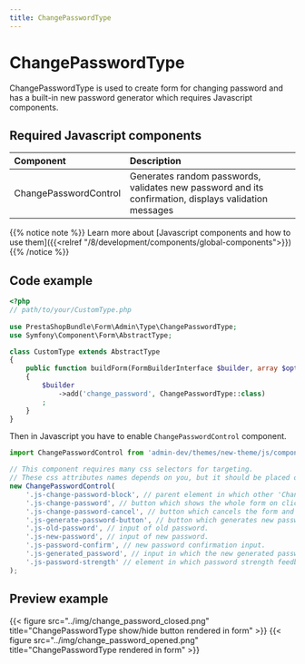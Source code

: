 ```yaml
---
title: ChangePasswordType
---
```


# ChangePasswordType

ChangePasswordType is used to create form for changing password and has a built-in new password generator which requires Javascript components.

## Required Javascript components
| Component                                                                   | Description                                                                                                             |
|:----------------------------------------------------------------------------|:------------------------------------------------------------------------------------------------------------------------|
| ChangePasswordControl | Generates random passwords, validates new password and its confirmation, displays validation messages |

{{% notice note %}}
Learn more about [Javascript components and how to use them]({{<relref "/8/development/components/global-components">}})
{{% /notice %}}

## Code example

```php
<?php
// path/to/your/CustomType.php
    
use PrestaShopBundle\Form\Admin\Type\ChangePasswordType;
use Symfony\Component\Form\AbstractType;

class CustomType extends AbstractType
{
    public function buildForm(FormBuilderInterface $builder, array $options)
    {
        $builder
            ->add('change_password', ChangePasswordType::class)
        ;
    }
}
```

Then in Javascript you have to enable `ChangePasswordControl` component.

```js
import ChangePasswordControl from 'admin-dev/themes/new-theme/js/components/form/change-password-control';

// This component requires many css selectors for targeting.
// These css attributes names depends on you, but it should be placed on correct elements to work properly.
new ChangePasswordControl(
    '.js-change-password-block', // parent element in which other 'ChangePasswordType' inputs are rendered.
    '.js-change-password', // button which shows the whole form on click and is hidden afterwards.
    '.js-change-password-cancel', // button which cancels the form and shows 'change-password' button again.
    '.js-generate-password-button', // button which generates new password on click.
    '.js-old-password', // input of old password.
    '.js-new-password', // input of new password.
    '.js-password-confirm', // new password confirmation input.
    '.js-generated_password', // input in which the new generated password should be displayed.
    '.js-password-strength' // element in which password strength feedback should be displayed.
);
```

## Preview example

{{< figure src="../img/change_password_closed.png" title="ChangePasswordType show/hide button rendered in form" >}}
{{< figure src="../img/change_password_opened.png" title="ChangePasswordType rendered in form" >}}
